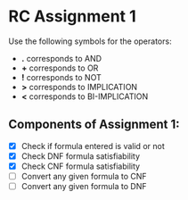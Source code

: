 # RC Assignment 1

Use the following symbols for the operators:

* **.** corresponds to AND
* **+** corresponds to OR
* **!** corresponds to NOT
* **>** corresponds to IMPLICATION
* **<** corresponds to BI-IMPLICATION

## Components of Assignment 1:

- [x] Check if formula entered is valid or not
- [x] Check DNF formula satisfiability
- [x] Check CNF formula satisfiability
- [ ] Convert any given formula to CNF
- [ ] Convert any given formula to DNF